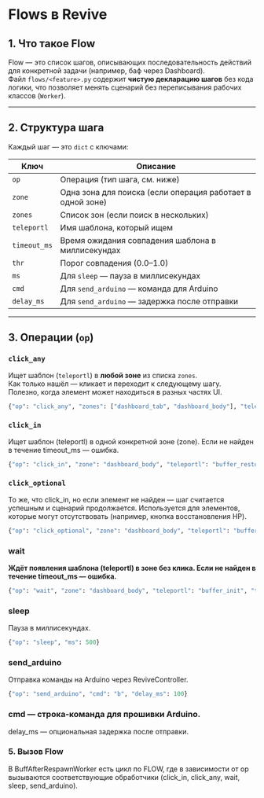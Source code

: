 # Flows в Revive

## 1. Что такое Flow
Flow — это список шагов, описывающих последовательность действий для конкретной задачи (например, баф через Dashboard).  
Файл `flows/<feature>.py` содержит **чистую декларацию шагов** без кода логики, что позволяет менять сценарий без переписывания рабочих классов (`Worker`).

---

## 2. Структура шага
Каждый шаг — это `dict` с ключами:

| Ключ           | Описание |
|----------------|----------|
| `op`           | Операция (тип шага, см. ниже) |
| `zone`         | Одна зона для поиска (если операция работает в одной зоне) |
| `zones`        | Список зон (если поиск в нескольких) |
| `teleportl`          | Имя шаблона, который ищем |
| `timeout_ms`   | Время ожидания совпадения шаблона в миллисекундах |
| `thr`          | Порог совпадения (0.0–1.0) |
| `ms`           | Для `sleep` — пауза в миллисекундах |
| `cmd`          | Для `send_arduino` — команда для Arduino |
| `delay_ms`     | Для `send_arduino` — задержка после отправки |

---

## 3. Операции (`op`)

### `click_any`
Ищет шаблон (`teleportl`) в **любой зоне** из списка `zones`.  
Как только нашёл — кликает и переходит к следующему шагу.  
Полезно, когда элемент может находиться в разных частях UI.

```python
{"op": "click_any", "zones": ["dashboard_tab", "dashboard_body"], "teleportl": "buffer_button", "timeout_ms": 2000, "thr": 0.87}
```

### `click_in`
Ищет шаблон (teleportl) в одной конкретной зоне (zone).
Если не найден в течение timeout_ms — ошибка.

```python
{"op": "click_in", "zone": "dashboard_body", "teleportl": "buffer_restore_hp", "timeout_ms": 1000, "thr": 0.87}
```

### `click_optional`
То же, что click_in, но если элемент не найден — шаг считается успешным и сценарий продолжается.
Используется для элементов, которые могут отсутствовать (например, кнопка восстановления HP).


```python
{"op": "click_optional", "zone": "dashboard_body", "teleportl": "buffer_restore_hp", "timeout_ms": 1000, "thr": 0.87}
```

### wait
**Ждёт появления шаблона (teleportl) в зоне без клика.
Если не найден в течение timeout_ms — ошибка.**

```python
{"op": "wait", "zone": "dashboard_body", "teleportl": "buffer_init", "timeout_ms": 2000, "thr": 0.87}
```

### sleep
Пауза в миллисекундах.

```python
{"op": "sleep", "ms": 500}
```

### send_arduino
Отправка команды на Arduino через ReviveController.

```python
{"op": "send_arduino", "cmd": "b", "delay_ms": 100}
```

### cmd — строка-команда для прошивки Arduino.
delay_ms — опциональная задержка после отправки.

### 5. Вызов Flow
   В BuffAfterRespawnWorker есть цикл по FLOW, где в зависимости от op вызываются соответствующие обработчики (click_in, click_any, wait, sleep, send_arduino).

